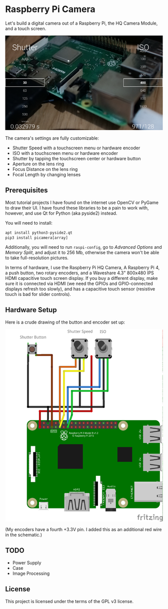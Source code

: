 # Raspberry Pi Camera

Let's build a digital camera out of a Raspberry Pi, the HQ Camera Module, and a touch screen.

![screenshot](screenshot.png)

The camera's settings are fully customizable:

- Shutter Speed with a touchscreen menu or hardware encoder
- ISO with a touchscreen menu or hardware encoder
- Shutter by tapping the touchscreen center or hardware button
- Aperture on the lens ring
- Focus Distance on the lens ring
- Focal Length by changing lenses

## Prerequisites

Most tutorial projects I have found on the internet use OpenCV or PyGame to draw their UI. I have found these libraries to be a pain to work with, however, and use Qt for Python (aka pyside2) instead.

You will need to install:

    apt install python3-pyside2.qt
    pip3 install picamera[array]

Additionally, you will need to run `raspi-config`, go to *Advanced Options* and *Memory Split*, and adjust it to 256 Mb, otherwise the camera won't be able to take full-resolution pictures.

In terms of hardware, I use the Raspberry Pi HQ Camera, A Raspberry Pi 4, a push button, two rotary encoders, and a Waveshare 4.3" 800x480 IPS HDMI capacitive touch screen display. If you buy a different display, make sure it is connected via HDMI (we need the GPIOs and GPIO-connected displays refresh too slowly), and has a capacitive touch sensor (resistive touch is bad for slider controls).

## Hardware Setup

Here is a crude drawing of the button and encoder set up:

![schematic](schematic.png)

(My encoders have a fourth +3.3V pin. I added this as an additional red wire in the schematic.)

## TODO

- Power Supply
- Case
- Image Processing

## License

This project is licensed under the terms of the GPL v3 license.
